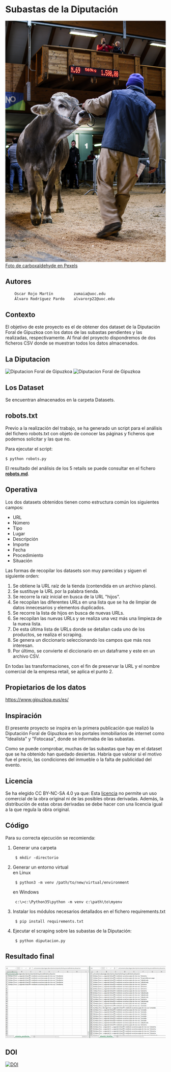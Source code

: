 # Subastas de la Diputación

![](Datasets/data/pexels-carboxaldehyde-3664547.jpg)
 <a href="https://www.pexels.com/es-es/foto/hombre-de-camisa-azul-y-pantalon-marron-de-pie-junto-a-la-vaca-3664547/?utm_content=attributionCopyText&utm_medium=referral&utm_source=pexels">Foto de carboxaldehyde en Pexels</a>

## Autores

        Oscar Rojo Martín         zumaia@uoc.edu
        Álvaro Rodríguez Pardo    alvarorp22@uoc.edu
        


## Contexto

El objetivo de este proyecto es el de obtener dos dataset de la Diputación Foral de Gipuzkoa con los datos de las subastas
pendientes y las realizadas, respectivamente.
Al final del proyecto dispondremos de dos ficheros CSV donde se muestran todos los datos almacenados.

## La Diputacion

<img src="https://admin.uik.eus/uploads/thumbs/logocolaboradores_foto/1491/logo-vector-diputacion-de-gipuzkoa-monocromo.jpg" width="400" alt="Diputacion Foral de Gipuzkoa"/>  

<img src="https://egoitza.gipuzkoa.eus/documents/39465/42128/LogoSede2_eu.png" width="400" alt="Diputacion Foral de Gipuzkoa"/>  

## Los Dataset

Se encuentran almacenados en la carpeta Datasets.

## robots.txt

Previo a la realización del trabajo, se ha generado un script para el análisis del fichero robots.txt con objeto de conocer 
las páginas y ficheros que podemos solicitar y las que no.

Para ejecutar el script:

    $ python robots.py

El resultado del análisis de los 5 retails se puede consultar en el fichero **[robots.md](robots.md)**.

## Operativa

Los dos datasets obtenidos tienen como estructura común los siguientes campos:  

* URL
* Número
* Tipo
* Lugar
* Descripción
* Importe  
* Fecha  
* Procedimiento  
* Situación

Las formas de recopilar los datasets son muy parecidas y siguen el siguiente orden:  
1. Se obtiene la URL raíz de la tienda (contendida en un archivo plano).
2. Se sustituye la URL por la palabra tienda.
3. Se recorre la raíz inicial en busca de la URL "hijos".
4. Se recopilan las diferentes URLs en una lista que se ha de limpiar de datos innecesarios y elementos duplicados.
5. Se recorre la lista de hijos en busca de nuevas URLs.
6. Se recopilan las nuevas URLs y se realiza una vez más una limpieza de la nueva lista.
7. De esta última lista de URLs donde se detallan cada uno de los productos, se realiza el scraping.
8. Se genera un diccionario seleccionando los campos que más nos interesan.
9. Por último, se convierte el diccionario en un dataframe y este en un archivo CSV.

En todas las transformaciones, con el fin de preservar la URL y el nombre comercial de la empresa retail,
se aplica el punto 2.

## Propietarios de los datos

https://www.gipuzkoa.eus/es/

## Inspiración 

El presente proyecto se inspira en la primera publicación que realizó la Diputación Foral de Gipuzkoa en los portales inmobiliarios de
internet como "Idealista" y "Fotocasa", donde se informaba de las subastas.  

Como se puede comprobar, muchas de las subastas que hay en el dataset que se ha obtenido han quedado desiertas. Habría que valorar si el motivo
fue el precio, las condiciones del inmueble o la falta de publicidad del evento.

## Licencia

Se ha elegido CC BY-NC-SA 4.0 ya que:
Esta [licencia](LICENSE.md) no permite un uso comercial de la obra original ni de las posibles obras derivadas. 
Además, la distribución de estas obras derivadas se debe hacer con una licencia igual a la que regula la obra original.

## Código

Para su correcta ejecución se recomienda:
1. Generar una carpeta

        $ mkdir -directorio
    
2. Generar un entorno virtual   
    en Linux  
    
        $ python3 -m venv /path/to/new/virtual/environment   
    
    en Windows
    
        c:\>c:\Python35\python -m venv c:\path\to\myenv
    
3. Instalar los módulos necesarios detallados en el fichero requirements.txt

        $ pip install requirements.txt
    

4. Ejecutar el scraping sobre las subastas de la Diputación:

        $ python diputacion.py
    
## Resultado final

![](Datasets/datasets_image.png)

## DOI

[![DOI](https://zenodo.org/badge/DOI/10.5281/zenodo.4662752.svg)](https://doi.org/10.5281/zenodo.4662752)

